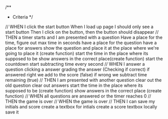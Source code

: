 
/** 
 * Criteria 
 */


// WHEN I click the start button
When I load up page I should only see a start button
Then I click on the button, 
then the button should disappear
// THEN a timer starts and I am presented with a question
Have a place for the time,
figure out max time in seconds
have a place for the question
have a place for answers
show the question and place it at the place where we're going to place it (create function)
start the time in the place where its supposed to be
show answers in the correct place(create function)
start the countdown
start subtracting time every second
// WHEN I answer a question
clicking a answer
grading the answer (Checking if correct)
if answered right we add to the score (false)
if wrong we subtract time remaining (true)
// THEN I am presented with another question
clear out the old question
clear out answers
start the time in the place where its supposed to be (create function)
show answers in the correct place (create function)
// WHEN all questions are answered or the timer reaches 0
// THEN the game is over
// WHEN the game is over
// THEN I can save my initials and score
create a textbox for intials
create a score textbox
locally save it

